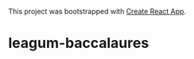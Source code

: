 This project was bootstrapped with [Create React App](https://github.com/facebook/create-react-app).

# leagum-baccalaures
